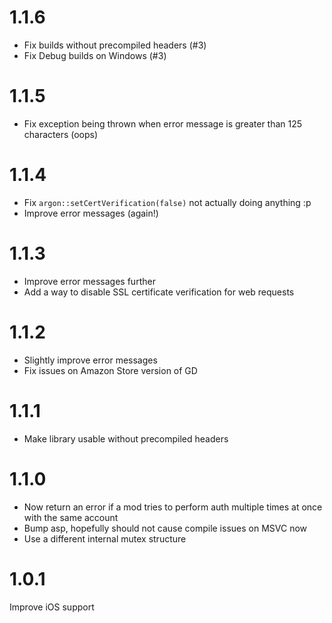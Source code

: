 # 1.1.6

* Fix builds without precompiled headers (#3)
* Fix Debug builds on Windows (#3)

# 1.1.5

* Fix exception being thrown when error message is greater than 125 characters (oops)

# 1.1.4

* Fix `argon::setCertVerification(false)` not actually doing anything :p
* Improve error messages (again!)

# 1.1.3

* Improve error messages further
* Add a way to disable SSL certificate verification for web requests

# 1.1.2

* Slightly improve error messages
* Fix issues on Amazon Store version of GD

# 1.1.1

* Make library usable without precompiled headers

# 1.1.0

* Now return an error if a mod tries to perform auth multiple times at once with the same account
* Bump asp, hopefully should not cause compile issues on MSVC now
* Use a different internal mutex structure

# 1.0.1

Improve iOS support
